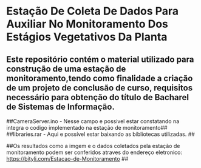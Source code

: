 # Estação De Coleta De Dados Para Auxiliar No Monitoramento Dos Estágios Vegetativos Da Planta #

## Este repositório contém o material utilizado para construção de uma estação de monitoramento,tendo como finalidade a criação de um projeto de conclusão de curso, requisitos necessário para obtenção do título de Bacharel de Sistemas de Informação. ##

##CameraServer.ino - Nesse campo e possivel estar constatando na integra o codigo implementado na estação de monitoramento##
##libraries.rar - Aqui e possível estar baixando as bibliotecas utilizadas. ##

##Os resultados como a imgem e o dados coletados pela estação de monitoramento podem ser conferidos atraves do endereço eletronico: https://bityli.com/Estacao-de-Monitoramento ##
